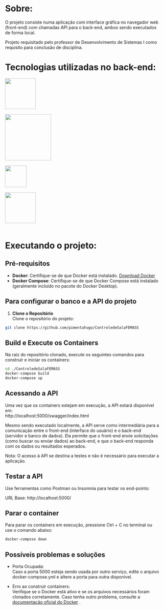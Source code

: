 # Sobre:
O projeto consiste numa aplicação com interface gráfica no navegador web (front-end) com chamadas API para o back-end, ambos sendo executados de forma local.

Projeto requisitado pelo professor de Desenvolvimento de Sistemas I como requisito para conclusão de disciplina.


# Tecnologias utilizadas no back-end:
<img src="https://img.shields.io/badge/Docker-2496ED?logo=docker&logoColor=fff" width="100" />
<br><br>
<img src="https://img.shields.io/badge/Microsoft_SQL_Server-CC2927" width="150" />
<br><br>
<img src="https://custom-icon-badges.demolab.com/badge/C%23-%23239120.svg?logo=cshrp&logoColor=white" width="70" />
<br><br>
<img src="https://img.shields.io/badge/swagger-gray?logo=swagger" width="100" />
<br><br>

# Executando o projeto:
## Pré-requisitos

- **Docker**: Certifique-se de que Docker está instalado. [Download Docker](https://www.docker.com/products/docker-desktop)  
- **Docker Compose**: Certifique-se de que Docker Compose está instalado (geralmente incluído no pacote do Docker Desktop).

## Para configurar o banco e a API do projeto

1. **Clone o Repositório**  
   Clone o repositório do projeto:  
```bash 
git clone https://github.com/pimentahugo/ControledeSalaFEMASS
```
## Build e Execute os Containers

Na raiz do repositório clonado, execute os seguintes comandos para construir e iniciar os containers:

```bash 
cd ./ControledeSalaFEMASS
docker-compose build
docker-compose up
```

## Acessando a API

Uma vez que os containers estejam em execução, a API estará disponível em:  
http://localhost:5000/swagger/index.html

Mesmo sendo executado localmente, a API serve como intermediária para a comunicação entre o front-end (interface do usuário) e o back-end (servidor e banco de dados). Ela permite que o front-end envie solicitações (como buscar ou enviar dados) ao back-end, e que o back-end responda com os dados ou resultados esperados.

Nota: O acesso à API se destina a testes e não é necessário para executar a aplicação.

## Testar a API

Use ferramentas como Postman ou Insomnia para testar os end-points:

URL Base: http://localhost:5000/

## Parar o container

Para parar os containers em execução, pressione Ctrl + C no terminal ou use o comando abaixo:
```bash 
docker-compose down
```
## Possíveis problemas e soluções

- Porta Ocupada:  
Caso a porta 5000 esteja sendo usada por outro serviço, edite o arquivo docker-compose.yml e altere a porta para outra disponível.

- Erro ao construir containers:  
Verifique se o Docker está ativo e se os arquivos necessários foram clonados corretamente. Caso tenha outro problema, consulte a [documentação oficial do Docker](https://docs.docker.com/) .
